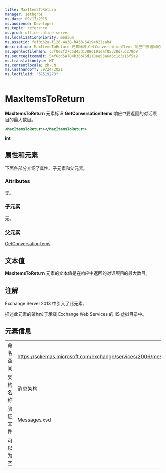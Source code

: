 ```yaml
---
title: MaxItemsToReturn
manager: sethgros
ms.date: 09/17/2015
ms.audience: Developer
ms.topic: reference
ms.prod: office-online-server
ms.localizationpriority: medium
ms.assetid: fef0db2a-f126-4a38-b433-64194b22eab4
description: MaxItemsToReturn 元素标识 GetConversationItems 响应中要返回的对话项目的最大数目。
ms.openlocfilehash: c3f0e2f27c5d43dd388d191daf85328d73d278b8
ms.sourcegitcommit: 54f6cd5a704b36b76d110ee53a6d6c1c3e15f5a9
ms.translationtype: MT
ms.contentlocale: zh-CN
ms.lasthandoff: 09/24/2021
ms.locfileid: "59519273"
---
```

# <a name="maxitemstoreturn"></a>MaxItemsToReturn

**MaxItemsToReturn** 元素标识 **GetConversationItems** 响应中要返回的对话项目的最大数目。 
  
```XML
<MaxItemsToReturn></MaxItemsToReturn>
```

 **int**
## <a name="attributes-and-elements"></a>属性和元素

下面各部分介绍了属性、子元素和父元素。
  
### <a name="attributes"></a>Attributes

无。
  
### <a name="child-elements"></a>子元素

无。
  
### <a name="parent-elements"></a>父元素

[GetConversationItems](getconversationitems.md)
  
## <a name="text-value"></a>文本值

**MaxItemsToReturn** 元素的文本值是在响应中返回的对话项目的最大数目。 
  
## <a name="remarks"></a>注解

Exchange Server 2013 中引入了此元素。
  
描述此元素的架构位于承载 Exchange Web Services 的 IIS 虚拟目录中。
  
## <a name="element-information"></a>元素信息

|||
|:-----|:-----|
|命名空间  <br/> |https://schemas.microsoft.com/exchange/services/2006/messages  <br/> |
|架构名称  <br/> |消息架构  <br/> |
|验证文件  <br/> |Messages.xsd  <br/> |
|可以为空  <br/> ||
   

